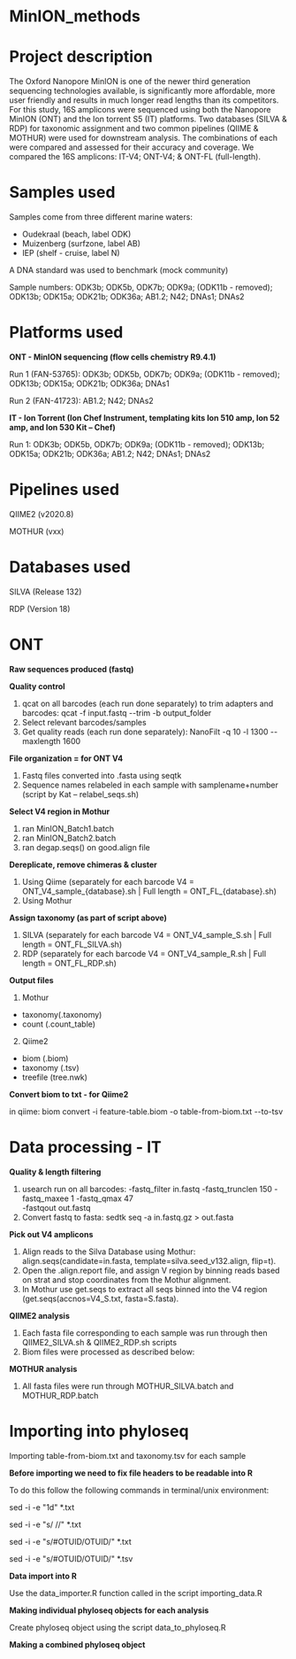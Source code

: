 # MinION_methods

# Project description
The Oxford Nanopore MinION is one of the newer third generation sequencing technologies available, is significantly more affordable, more user friendly and results in much longer read lengths than its competitors. For this study, 16S amplicons were sequenced using both the Nanopore MinION (ONT) and the Ion torrent S5 (IT) platforms. Two databases (SILVA & RDP) for taxonomic assignment and two common pipelines (QIIME & MOTHUR) were used for downstream analysis. The combinations of each were compared and assessed for their accuracy and coverage. We compared the 16S amplicons: IT-V4; ONT-V4; & ONT-FL (full-length).

# Samples used
Samples come from three different marine waters:
- Oudekraal (beach, label ODK)
- Muizenberg (surfzone, label AB)
- IEP (shelf - cruise, label N)

A DNA standard was used to benchmark (mock community)

Sample numbers: ODK3b; ODK5b, ODK7b; ODK9a; (ODK11b - removed); ODK13b; ODK15a; ODK21b; ODK36a; AB1.2; N42; DNAs1; DNAs2

# Platforms used
**ONT - MinION sequencing (flow cells chemistry R9.4.1)**

Run 1 (FAN-53765): ODK3b; ODK5b, ODK7b; ODK9a; (ODK11b - removed); ODK13b; ODK15a; ODK21b; ODK36a; DNAs1 

Run 2 (FAN-41723): AB1.2; N42; DNAs2

**IT - Ion Torrent (Ion Chef Instrument, templating kits Ion 510 amp, Ion 52 amp, and Ion 530 Kit – Chef)**

Run 1: ODK3b; ODK5b, ODK7b; ODK9a; (ODK11b - removed); ODK13b; ODK15a; ODK21b; ODK36a; AB1.2; N42; DNAs1; DNAs2

# Pipelines used
QIIME2 (v2020.8)

MOTHUR (vxx)

# Databases used
SILVA (Release 132)

RDP (Version 18)

# ONT
**Raw sequences produced (fastq)**

**Quality control**
1. qcat on all barcodes (each run done separately) to trim adapters and barcodes: qcat -f input.fastq --trim -b output_folder
2. Select relevant barcodes/samples
3. Get quality reads (each run done separately): NanoFilt -q 10 -l 1300 --maxlength 1600

**File organization = for ONT V4**
1. Fastq files converted into .fasta using seqtk
2. Sequence names relabeled in each sample with samplename+number (script by Kat – relabel_seqs.sh)

**Select V4 region in Mothur**
1. ran MinION_Batch1.batch
2. ran MinION_Batch2.batch
3. ran degap.seqs() on good.align file

**Dereplicate, remove chimeras & cluster**
1. Using Qiime (separately for each barcode V4 = ONT_V4_sample_{database}.sh | Full length = ONT_FL_{database}.sh)
2. Using Mothur

**Assign taxonomy (as part of script above)**
1. SILVA (separately for each barcode V4 = ONT_V4_sample_S.sh | Full length = ONT_FL_SILVA.sh)
2. RDP (separately for each barcode V4 = ONT_V4_sample_R.sh | Full length = ONT_FL_RDP.sh)

**Output files**

1. Mothur
- taxonomy(.taxonomy)
- count (.count_table)

2. Qiime2
- biom (.biom)
- taxonomy (.tsv)
- treefile (tree.nwk)

**Convert biom to txt - for Qiime2**

in qiime: biom convert -i feature-table.biom -o table-from-biom.txt --to-tsv

# Data processing - IT

**Quality & length filtering**
1. usearch run on all barcodes: -fastq_filter in.fastq -fastq_trunclen 150 -fastq_maxee 1 -fastq_qmax 47 \
    -fastqout out.fastq
2. Convert fastq to fasta: sedtk seq -a in.fastq.gz > out.fasta

**Pick out V4 amplicons**
1. Align reads to the Silva Database using Mothur: align.seqs(candidate=in.fasta, template=silva.seed_v132.align, flip=t).
2. Open the .align.report file, and assign V region by binning reads based on strat and stop coordinates from the Mothur alignment.
3. In Mothur use get.seqs to extract all seqs binned into the V4 region (get.seqs(accnos=V4_S.txt, fasta=S.fasta).

**QIIME2 analysis**
1) Each fasta file corresponding to each sample was run through then QIIME2_SILVA.sh & QIIME2_RDP.sh scripts
2) Biom files were processed as described below:

**MOTHUR analysis**
1. All fasta files were run through MOTHUR_SILVA.batch and MOTHUR_RDP.batch 


# Importing into phyloseq
Importing table-from-biom.txt and taxonomy.tsv for each sample

**Before importing we need to fix file headers to be readable into R**

To do this follow the following commands in terminal/unix environment:

sed -i -e "1d" *.txt

sed -i -e "s/ //" *.txt

sed -i -e "s/#OTUID/OTUID/" *.txt

sed -i -e "s/#OTUID/OTUID/" *.tsv

**Data import into R**

Use the data_importer.R function called in the script importing_data.R

**Making individual phyloseq objects for each analysis**

Create phyloseq object using the script data_to_phyloseq.R

**Making a combined phyloseq object**


